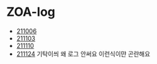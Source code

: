 # ZOA-log

- [211006](https://github.com/ZenithOfApex/ZOA-log/blob/master/211016.md)
- [211103](https://github.com/ZenithOfApex/ZOA-log/blob/master/211103.md)
- [211110](https://github.com/ZenithOfApex/ZOA-log/blob/master/211110.md)
- [211124](https://github.com/ZenithOfApex/ZOA-log/blob/master/211124.md)
기탁이씌 왜 로그 안써요 
이런식이먄 곤란해요 
